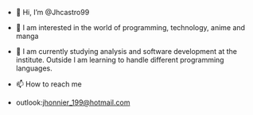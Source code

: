 - 👋 Hi, I’m @Jhcastro99
- 👀 I am interested in the world of programming, technology, anime and manga
- 🌱 
I am currently studying analysis and software development at the institute. Outside I am learning to handle different programming languages.

- 📫 How to reach me 
- outlook:jhonnier_199@hotmail.com
